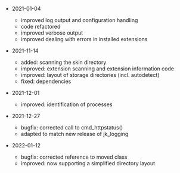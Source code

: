 * 2021-01-04
	* improved log output and configuration handling
	* code refactored
	* improved verbose output
	* improved dealing with errors in installed extensions

* 2021-11-14
	* added: scanning the skin directory
	* improved: extension scanning and extension information code
	* improved: layout of storage directories (incl. autodetect)
	* fixed: dependencies

* 2021-12-01
	* improved: identification of processes

* 2021-12-27
	* bugfix: corrected call to cmd_httpstatus()
	* adapted to match new release of jk_logging

* 2022-01-12
	* bugfix: corrected reference to moved class
	* improved: now supporting a simplified directory layout





